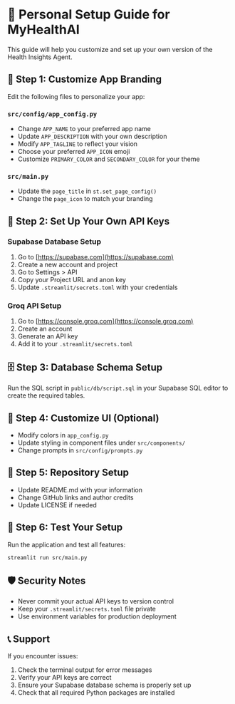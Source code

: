 # 🚀 Personal Setup Guide for MyHealthAI

This guide will help you customize and set up your own version of the Health Insights Agent.

## 📝 Step 1: Customize App Branding

Edit the following files to personalize your app:

### `src/config/app_config.py`
- Change `APP_NAME` to your preferred app name
- Update `APP_DESCRIPTION` with your own description
- Modify `APP_TAGLINE` to reflect your vision
- Choose your preferred `APP_ICON` emoji
- Customize `PRIMARY_COLOR` and `SECONDARY_COLOR` for your theme

### `src/main.py`
- Update the `page_title` in `st.set_page_config()`
- Change the `page_icon` to match your branding

## 🔑 Step 2: Set Up Your Own API Keys

### Supabase Database Setup
1. Go to [https://supabase.com](https://supabase.com)
2. Create a new account and project
3. Go to Settings > API
4. Copy your Project URL and anon key
5. Update `.streamlit/secrets.toml` with your credentials

### Groq API Setup
1. Go to [https://console.groq.com](https://console.groq.com)
2. Create an account
3. Generate an API key
4. Add it to your `.streamlit/secrets.toml`

## 🗄️ Step 3: Database Schema Setup

Run the SQL script in `public/db/script.sql` in your Supabase SQL editor to create the required tables.

## 🎨 Step 4: Customize UI (Optional)

- Modify colors in `app_config.py`
- Update styling in component files under `src/components/`
- Change prompts in `src/config/prompts.py`

## 📁 Step 5: Repository Setup

- Update README.md with your information
- Change GitHub links and author credits
- Update LICENSE if needed

## 🧪 Step 6: Test Your Setup

Run the application and test all features:
```bash
streamlit run src/main.py
```

## 🛡️ Security Notes

- Never commit your actual API keys to version control
- Keep your `.streamlit/secrets.toml` file private
- Use environment variables for production deployment

## 📞 Support

If you encounter issues:
1. Check the terminal output for error messages
2. Verify your API keys are correct
3. Ensure your Supabase database schema is properly set up
4. Check that all required Python packages are installed